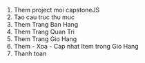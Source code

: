 1. Them project moi capstoneJS
2. Tao cau truc thu muc
3. Them Trang Ban Hang
4. Them Trang Quan Tri
5. Them Trang Gio Hang
6. Them - Xoa - Cap nhat Item trong Gio Hang
7. Thanh toan